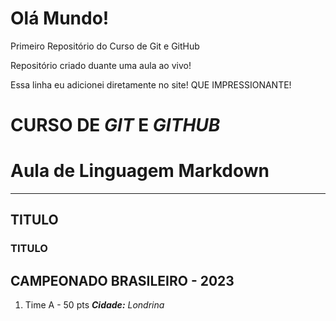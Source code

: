 # Olá Mundo!
 Primeiro Repositório do Curso de Git e GitHub

Repositório criado duante uma aula ao vivo!

Essa linha eu adicionei diretamente no site! QUE IMPRESSIONANTE!

# **CURSO DE _GIT_ E _GITHUB_**
# Aula de Linguagem Markdown
***
## TITULO
### TITULO
## **CAMPEONADO BRASILEIRO - 2023**
1. Time A - 50 pts
_**Cidade:** Londrina_
